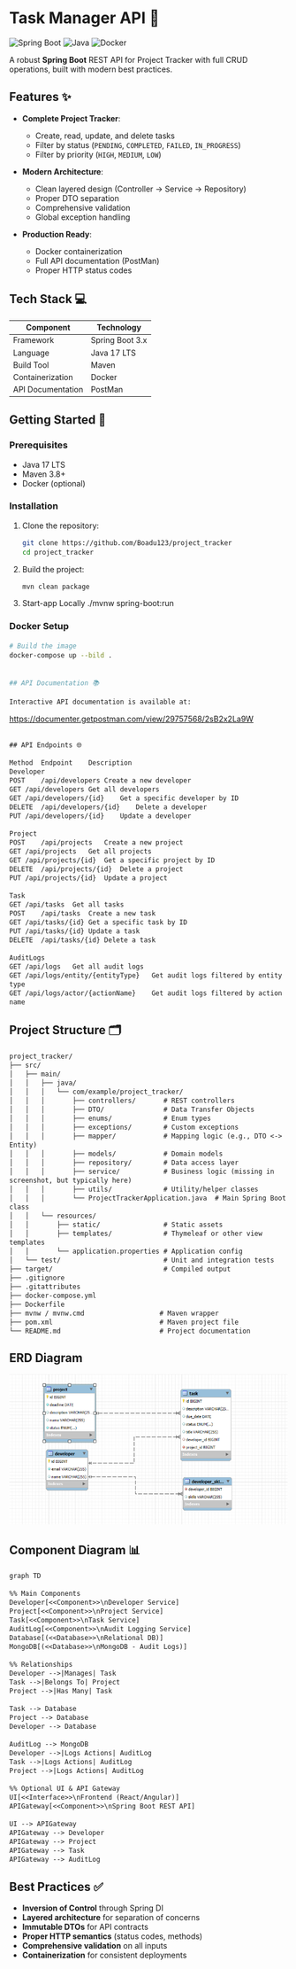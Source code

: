 # Task Manager API 🚀

![Spring Boot](https://img.shields.io/badge/Spring_Boot-2.7.0-green.svg)
![Java](https://img.shields.io/badge/Java-21-blue.svg)
![Docker](https://img.shields.io/badge/Docker-✓-blue.svg)

A robust **Spring Boot** REST API for Project Tracker with full CRUD operations, built with modern best practices.

## Features ✨

- **Complete Project Tracker**:
    - Create, read, update, and delete tasks
    - Filter by status (`PENDING`, `COMPLETED`, `FAILED`, `IN_PROGRESS`)
    - Filter by priority (`HIGH`, `MEDIUM`, `LOW`)

- **Modern Architecture**:
    - Clean layered design (Controller → Service → Repository)
    - Proper DTO separation
    - Comprehensive validation
    - Global exception handling

- **Production Ready**:
    - Docker containerization
    - Full API documentation (PostMan)
    - Proper HTTP status codes

## Tech Stack 💻

| Component           | Technology      |
|---------------------|-----------------|
| Framework           | Spring Boot 3.x |
| Language            | Java 17 LTS     |
| Build Tool          | Maven           |
| Containerization    | Docker          |
| API Documentation   | PostMan         |


## Getting Started 🏁

### Prerequisites

- Java 17 LTS
- Maven 3.8+
- Docker (optional)

### Installation

1. Clone the repository:
   ```bash
   git clone https://github.com/Boadu123/project_tracker
   cd project_tracker
   ```

2. Build the project:
   ```bash
   mvn clean package
   ```

3. Start-app Locally
   ./mvnw spring-boot:run

### Docker Setup
```bash
# Build the image
docker-compose up --bild .


## API Documentation 📚

Interactive API documentation is available at:
```
https://documenter.getpostman.com/view/29757568/2sB2x2La9W
```

## API Endpoints 🌐

Method	Endpoint	Description
Developer
POST	/api/developers	Create a new developer
GET	/api/developers	Get all developers
GET	/api/developers/{id}	Get a specific developer by ID
DELETE	/api/developers/{id}	Delete a developer
PUT	/api/developers/{id}	Update a developer

Project
POST	/api/projects	Create a new project
GET	/api/projects	Get all projects
GET	/api/projects/{id}	Get a specific project by ID
DELETE	/api/projects/{id}	Delete a project
PUT	/api/projects/{id}	Update a project

Task
GET	/api/tasks	Get all tasks
POST	/api/tasks	Create a new task
GET	/api/tasks/{id}	Get a specific task by ID
PUT	/api/tasks/{id}	Update a task
DELETE	/api/tasks/{id}	Delete a task

AuditLogs
GET	/api/logs	Get all audit logs
GET	/api/logs/entity/{entityType}	Get audit logs filtered by entity type
GET	/api/logs/actor/{actionName}	Get audit logs filtered by action name

```

## Project Structure 🗂️

```
project_tracker/
├── src/
│   ├── main/
│   │   ├── java/
│   │   │   └── com/example/project_tracker/
│   │   │       ├── controllers/       # REST controllers
│   │   │       ├── DTO/               # Data Transfer Objects
│   │   │       ├── enums/             # Enum types
│   │   │       ├── exceptions/        # Custom exceptions
│   │   │       ├── mapper/            # Mapping logic (e.g., DTO <-> Entity)
│   │   │       ├── models/            # Domain models
│   │   │       ├── repository/        # Data access layer
│   │   │       ├── service/           # Business logic (missing in screenshot, but typically here)
│   │   │       ├── utils/             # Utility/helper classes
│   │   │       └── ProjectTrackerApplication.java  # Main Spring Boot class
│   │   └── resources/
│   │       ├── static/                # Static assets
│   │       ├── templates/             # Thymeleaf or other view templates
│   │       └── application.properties # Application config
│   └── test/                          # Unit and integration tests
├── target/                            # Compiled output
├── .gitignore
├── .gitattributes
├── docker-compose.yml
├── Dockerfile
├── mvnw / mvnw.cmd                   # Maven wrapper
├── pom.xml                           # Maven project file
└── README.md                         # Project documentation
```

## ERD Diagram 

![Screenshot 2025-06-06 151848.png](Screenshot%202025-06-06%20151848.png)

## Component Diagram 📊
```mermaid
graph TD

%% Main Components
Developer[<<Component>>\nDeveloper Service]
Project[<<Component>>\nProject Service]
Task[<<Component>>\nTask Service]
AuditLog[<<Component>>\nAudit Logging Service]
Database[(<<Database>>\nRelational DB)]
MongoDB[(<<Database>>\nMongoDB - Audit Logs)]

%% Relationships
Developer -->|Manages| Task
Task -->|Belongs To| Project
Project -->|Has Many| Task

Task --> Database
Project --> Database
Developer --> Database

AuditLog --> MongoDB
Developer -->|Logs Actions| AuditLog
Task -->|Logs Actions| AuditLog
Project -->|Logs Actions| AuditLog

%% Optional UI & API Gateway
UI[<<Interface>>\nFrontend (React/Angular)]
APIGateway[<<Component>>\nSpring Boot REST API]

UI --> APIGateway
APIGateway --> Developer
APIGateway --> Project
APIGateway --> Task
APIGateway --> AuditLog

```

## Best Practices ✅

- **Inversion of Control** through Spring DI
- **Layered architecture** for separation of concerns
- **Immutable DTOs** for API contracts
- **Proper HTTP semantics** (status codes, methods)
- **Comprehensive validation** on all inputs
- **Containerization** for consistent deployments